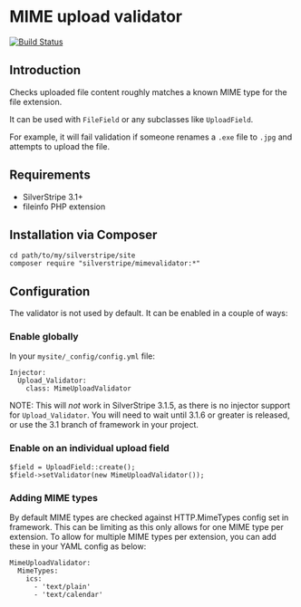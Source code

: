 # MIME upload validator

[![Build Status](https://travis-ci.org/silverstripe-labs/silverstripe-mimevalidator.svg?branch=master)](https://travis-ci.org/silverstripe-labs/silverstripe-mimevalidator)

## Introduction

Checks uploaded file content roughly matches a known MIME type for the file extension.

It can be used with `FileField` or any subclasses like `UploadField`.

For example, it will fail validation if someone renames a `.exe` file to `.jpg`
and attempts to upload the file.

## Requirements

 * SilverStripe 3.1+
 * fileinfo PHP extension

## Installation via Composer

	cd path/to/my/silverstripe/site
	composer require "silverstripe/mimevalidator:*"

## Configuration

The validator is not used by default. It can be enabled in a couple of ways:

### Enable globally

In your `mysite/_config/config.yml` file:

	Injector:
	  Upload_Validator:
	    class: MimeUploadValidator

NOTE: This will *not* work in SilverStripe 3.1.5, as there is no injector
support for `Upload_Validator`. You will need to wait until 3.1.6 or greater
is released, or use the 3.1 branch of framework in your project.

### Enable on an individual upload field

	$field = UploadField::create();
	$field->setValidator(new MimeUploadValidator());

### Adding MIME types

By default MIME types are checked against HTTP.MimeTypes config set in framework. This can be limiting as this only
allows for one MIME type per extension. To allow for multiple MIME types per extension, you can add these in your YAML
config as below:

	MimeUploadValidator:
  	  MimeTypes:
        ics:
          - 'text/plain'
          - 'text/calendar'

